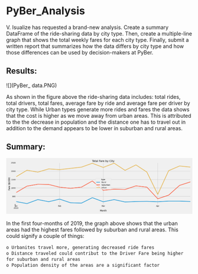 # PyBer_Analysis

V. Isualize has requested a brand-new analysis. Create a summary DataFrame of the ride-sharing data by city type. Then, create a multiple-line graph that shows the total weekly fares for each city type. Finally, submit a written report that summarizes how the data differs by city type and how those differences can be used by decision-makers at PyBer.


## Results:

![](PyBer_ data.PNG)

As shown in the figure above the ride-sharing data includes: total rides, total drivers, total fares, average fare by ride and average fare per driver by city type.  While Urban types generate more rides and fares the data shows that the cost is higher as we move away from urban areas.  This is attributed to the the decrease in population and the distance one has to travel out in addition to the demand appears to be lower in suburban and rural areas.

## Summary:

![](analysis/PyBer_fare_summary.png)

In the first four-months of 2019, the graph above shows that the urban areas had the highest fares followed by suburban and rural areas.  This could signify a couple of things: 

    o Urbanites travel more, generating decreased ride fares
    o Distance traveled could contribut to the Driver Fare being higher for suburban and rural areas
    o Population density of the areas are a significant factor

